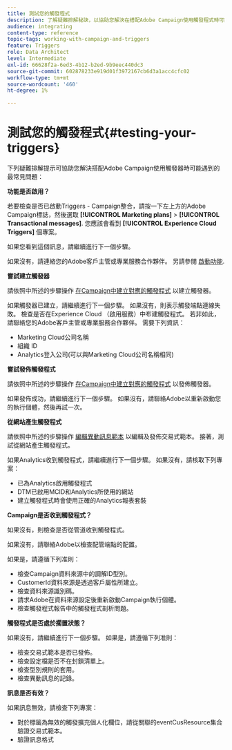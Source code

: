 ```yaml
---
title: 測試您的觸發程式
description: 了解疑難排解秘訣，以協助您解決在搭配Adobe Campaign使用觸發程式時可能遇到的最常見問題。
audience: integrating
content-type: reference
topic-tags: working-with-campaign-and-triggers
feature: Triggers
role: Data Architect
level: Intermediate
exl-id: 66628f2a-6ed3-4b12-b2ed-9b9eec440dc3
source-git-commit: 602878233e919d01f3972167cb6d3a1acc4cfc02
workflow-type: tm+mt
source-wordcount: '460'
ht-degree: 1%

---
```


# 測試您的觸發程式{#testing-your-triggers}

下列疑難排解提示可協助您解決搭配Adobe Campaign使用觸發器時可能遇到的最常見問題：

**功能是否啟用？**

若要檢查是否已啟動Triggers - Campaign整合，請按一下左上方的Adobe Campaign標誌，然後選取 **[!UICONTROL Marketing plans]** > **[!UICONTROL Transactional messages]**. 您應該會看到 **[!UICONTROL Experience Cloud Triggers]** 個專案。

如果您看到這個訊息，請繼續進行下一個步驟。

如果沒有，請連絡您的Adobe客戶主管或專業服務合作夥伴。 另請參閱 [啟動功能](../../integrating/using/configuring-triggers-in-experience-cloud.md#activating-the-functionality).

**嘗試建立觸發器**

請依照中所述的步驟操作 [在Campaign中建立對應的觸發程式](../../integrating/using/using-triggers-in-campaign.md#creating-a-mapped-trigger-in-campaign) 以建立觸發器。

如果觸發器已建立，請繼續進行下一個步驟。 如果沒有，則表示觸發端點連線失敗。 檢查是否在Experience Cloud （啟用服務）中布建觸發程式。 若非如此，請聯絡您的Adobe客戶主管或專業服務合作夥伴。 需要下列資訊：

* Marketing Cloud公司名稱
* 組織 ID
* Analytics登入公司(可以與Marketing Cloud公司名稱相同)

**嘗試發佈觸發程式**

請依照中所述的步驟操作 [在Campaign中建立對應的觸發程式](../../integrating/using/using-triggers-in-campaign.md#creating-a-mapped-trigger-in-campaign) 以發佈觸發器。

如果發佈成功，請繼續進行下一個步驟。 如果沒有，請聯絡Adobe以重新啟動您的執行個體，然後再試一次。

**從網站產生觸發程式**

請依照中所述的步驟操作 [編輯異動訊息範本](../../integrating/using/using-triggers-in-campaign.md#editing-the-transactional-message-template) 以編輯及發佈交易式範本。 接著，測試從網站產生觸發程式。

如果Analytics收到觸發程式，請繼續進行下一個步驟。 如果沒有，請核取下列專案：

* 已為Analytics啟用觸發程式
* DTM已啟用MCID和Analytics所使用的網站
* 建立觸發程式時會使用正確的Analytics報表套裝

**Campaign是否收到觸發程式？**

如果沒有，則檢查是否從管道收到觸發程式。

如果沒有，請聯絡Adobe以檢查配管端點的配置。

如果是，請遵循下列准則：

* 檢查Campaign資料來源中的調解ID型別。
* CustomerId資料來源是透過客戶屬性所建立。
* 檢查資料來源識別碼。
* 請求Adobe在資料來源設定後重新啟動Campaign執行個體。
* 檢查觸發程式報告中的觸發程式剖析問題。

**觸發程式是否處於擱置狀態？**

如果沒有，請繼續進行下一個步驟。 如果是，請遵循下列准則：

* 檢查交易式範本是否已發佈。
* 檢查設定檔是否不在封鎖清單上。
* 檢查型別規則的套用。
* 檢查異動訊息的記錄。

**訊息是否有效？**

如果訊息無效，請檢查下列專案：

* 對於標籤為無效的觸發擴充個人化欄位，請從關聯的eventCusResource集合驗證交易式範本。
* 驗證訊息格式
